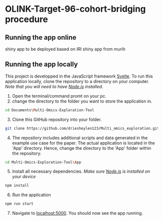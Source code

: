 # OLINK-Target-96-cohort-bridging procedure


## Running the app online
shiny app to be deployed based on IRI shiny app from murih
## Running the app locally
This project is developped in the JavaScript framework [Svelte](https://svelte.dev). To run this application locally, clone the repository to a directory on your computer. *Note that you will need to have [Node.js](https://nodejs.org) installed.*

1. Open the terminal/command promt on your pc.
2. change the directory to the folder you want to store the application in.
```bash
cd Documents\Multi-Omics-Exploration-Tool
```
3. Clone this GitHub repository into your folder.
```bash
git clone https://github.com/driesheylen123/Multi_omics_exploration.git
```
4. The repository includes additional scripts and data generated in the example use case for the paper. The actual application is located in the 'App' directory. Hence, 
change the directory to the 'App' folder within the repository.
```bash
cd Multi-Omics-Exploration-Tool\App
```
5. Install all necessary dependencies. *Make sure [Node.js](https://nodejs.org) is installed on your device*
```bash
npm install
```
6. Run the application
```bash
npm run start
```
7. Navigate to [localhost:5000](http://localhost:5000). You should now see the app running.


```
